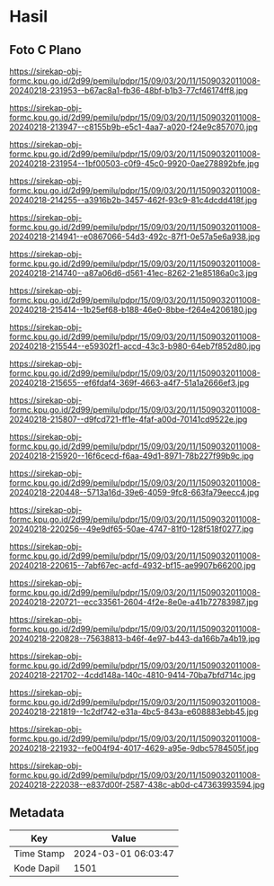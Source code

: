 # Hasil

## Foto C Plano

https://sirekap-obj-formc.kpu.go.id/2d99/pemilu/pdpr/15/09/03/20/11/1509032011008-20240218-231953--b67ac8a1-fb36-48bf-b1b3-77cf46174ff8.jpg

https://sirekap-obj-formc.kpu.go.id/2d99/pemilu/pdpr/15/09/03/20/11/1509032011008-20240218-213947--c8155b9b-e5c1-4aa7-a020-f24e9c857070.jpg

https://sirekap-obj-formc.kpu.go.id/2d99/pemilu/pdpr/15/09/03/20/11/1509032011008-20240218-231954--1bf00503-c0f9-45c0-9920-0ae278892bfe.jpg

https://sirekap-obj-formc.kpu.go.id/2d99/pemilu/pdpr/15/09/03/20/11/1509032011008-20240218-214255--a3916b2b-3457-462f-93c9-81c4dcdd418f.jpg

https://sirekap-obj-formc.kpu.go.id/2d99/pemilu/pdpr/15/09/03/20/11/1509032011008-20240218-214941--e0867066-54d3-492c-87f1-0e57a5e6a938.jpg

https://sirekap-obj-formc.kpu.go.id/2d99/pemilu/pdpr/15/09/03/20/11/1509032011008-20240218-214740--a87a06d6-d561-41ec-8262-21e85186a0c3.jpg

https://sirekap-obj-formc.kpu.go.id/2d99/pemilu/pdpr/15/09/03/20/11/1509032011008-20240218-215414--1b25ef68-b188-46e0-8bbe-f264e4206180.jpg

https://sirekap-obj-formc.kpu.go.id/2d99/pemilu/pdpr/15/09/03/20/11/1509032011008-20240218-215544--e59302f1-accd-43c3-b980-64eb7f852d80.jpg

https://sirekap-obj-formc.kpu.go.id/2d99/pemilu/pdpr/15/09/03/20/11/1509032011008-20240218-215655--ef6fdaf4-369f-4663-a4f7-51a1a2666ef3.jpg

https://sirekap-obj-formc.kpu.go.id/2d99/pemilu/pdpr/15/09/03/20/11/1509032011008-20240218-215807--d9fcd721-ff1e-4faf-a00d-70141cd9522e.jpg

https://sirekap-obj-formc.kpu.go.id/2d99/pemilu/pdpr/15/09/03/20/11/1509032011008-20240218-215920--16f6cecd-f6aa-49d1-8971-78b227f99b9c.jpg

https://sirekap-obj-formc.kpu.go.id/2d99/pemilu/pdpr/15/09/03/20/11/1509032011008-20240218-220448--5713a16d-39e6-4059-9fc8-663fa79eecc4.jpg

https://sirekap-obj-formc.kpu.go.id/2d99/pemilu/pdpr/15/09/03/20/11/1509032011008-20240218-220256--49e9df65-50ae-4747-81f0-128f518f0277.jpg

https://sirekap-obj-formc.kpu.go.id/2d99/pemilu/pdpr/15/09/03/20/11/1509032011008-20240218-220615--7abf67ec-acfd-4932-bf15-ae9907b66200.jpg

https://sirekap-obj-formc.kpu.go.id/2d99/pemilu/pdpr/15/09/03/20/11/1509032011008-20240218-220721--ecc33561-2604-4f2e-8e0e-a41b72783987.jpg

https://sirekap-obj-formc.kpu.go.id/2d99/pemilu/pdpr/15/09/03/20/11/1509032011008-20240218-220828--75638813-b46f-4e97-b443-da166b7a4b19.jpg

https://sirekap-obj-formc.kpu.go.id/2d99/pemilu/pdpr/15/09/03/20/11/1509032011008-20240218-221702--4cdd148a-140c-4810-9414-70ba7bfd714c.jpg

https://sirekap-obj-formc.kpu.go.id/2d99/pemilu/pdpr/15/09/03/20/11/1509032011008-20240218-221819--1c2df742-e31a-4bc5-843a-e608883ebb45.jpg

https://sirekap-obj-formc.kpu.go.id/2d99/pemilu/pdpr/15/09/03/20/11/1509032011008-20240218-221932--fe004f94-4017-4629-a95e-9dbc5784505f.jpg

https://sirekap-obj-formc.kpu.go.id/2d99/pemilu/pdpr/15/09/03/20/11/1509032011008-20240218-222038--e837d00f-2587-438c-ab0d-c47363993594.jpg


## Metadata

| Key        | Value               |
| ---------- | ------------------- |
| Time Stamp | 2024-03-01 06:03:47 |
| Kode Dapil | 1501                |



